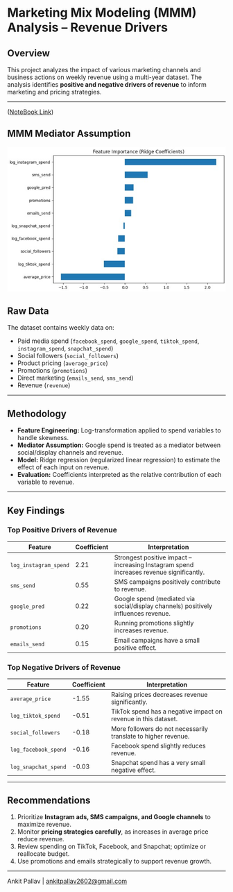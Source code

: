 # Marketing Mix Modeling (MMM) Analysis – Revenue Drivers

## Overview
This project analyzes the impact of various marketing channels and business actions on weekly revenue using a multi-year dataset. The analysis identifies **positive and negative drivers of revenue** to inform marketing and pricing strategies.

---

([NoteBook Link](https://colab.research.google.com/drive/1SrJGpzKkMq7jENRYyXuoJslYM2V8g8db?usp=sharing))

## MMM Mediator Assumption
![Feature Importance](Feature%20Importance.jpg)


## Raw Data
The dataset contains weekly data on:  

- Paid media spend (`facebook_spend`, `google_spend`, `tiktok_spend`, `instagram_spend`, `snapchat_spend`)  
- Social followers (`social_followers`)  
- Product pricing (`average_price`)  
- Promotions (`promotions`)  
- Direct marketing (`emails_send`, `sms_send`)  
- Revenue (`revenue`)  

---

## Methodology
- **Feature Engineering:** Log-transformation applied to spend variables to handle skewness.  
- **Mediator Assumption:** Google spend is treated as a mediator between social/display channels and revenue.  
- **Model:** Ridge regression (regularized linear regression) to estimate the effect of each input on revenue.  
- **Evaluation:** Coefficients interpreted as the relative contribution of each variable to revenue.  

---

## Key Findings

### Top Positive Drivers of Revenue
| Feature | Coefficient | Interpretation |
|---------|-------------|----------------|
| `log_instagram_spend` | 2.21 | Strongest positive impact – increasing Instagram spend increases revenue significantly. |
| `sms_send` | 0.55 | SMS campaigns positively contribute to revenue. |
| `google_pred` | 0.22 | Google spend (mediated via social/display channels) positively influences revenue. |
| `promotions` | 0.20 | Running promotions slightly increases revenue. |
| `emails_send` | 0.15 | Email campaigns have a small positive effect. |

### Top Negative Drivers of Revenue
| Feature | Coefficient | Interpretation |
|---------|-------------|----------------|
| `average_price` | -1.55 | Raising prices decreases revenue significantly. |
| `log_tiktok_spend` | -0.51 | TikTok spend has a negative impact on revenue in this dataset. |
| `social_followers` | -0.18 | More followers do not necessarily translate to higher revenue. |
| `log_facebook_spend` | -0.16 | Facebook spend slightly reduces revenue. |
| `log_snapchat_spend` | -0.03 | Snapchat spend has a very small negative effect. |

---

## Recommendations
1. Prioritize **Instagram ads, SMS campaigns, and Google channels** to maximize revenue.  
2. Monitor **pricing strategies carefully**, as increases in average price reduce revenue.  
3. Review spending on TikTok, Facebook, and Snapchat; optimize or reallocate budget.  
4. Use promotions and emails strategically to support revenue growth.   

---

Ankit Pallav | ankitpallav2602@gmail.com
